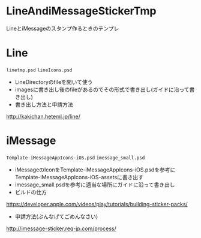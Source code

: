 # LineAndiMessageStickerTmp
LineとiMessageのスタンプ作るときのテンプレ


# Line

`linetmp.psd`
`lineIcons.psd`

- LineDirectoryのfileを開いて使う
- imagesに書き出し後のfileがあるのでその形式で書き出し(ガイドに沿って書き出し)
- 書き出し方法と申請方法

http://kakichan.heteml.jp/line/

# iMessage

`Template-iMessageAppIcons-iOS.psd`
`imessage_small.psd`

- iMessageのIconをTemplate-iMessageAppIcons-iOS.psdを参考にTemplate-iMessageAppIcons-iOS-assetsに書き出す
- imessage_small.psdを参考に適当な場所にガイドに沿って書き出し
- ビルドの仕方

https://developer.apple.com/videos/play/tutorials/building-sticker-packs/

- 申請方法(ぶんなげてごめんなさい)

http://imessage-sticker.req-jp.com/process/

